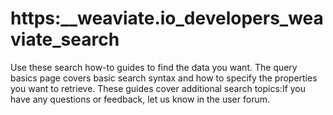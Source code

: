 # https:\_\_weaviate.io_developers_weaviate_search

Use these search how-to guides to find the data you want. The query basics page covers basic search syntax and how to specify the properties you want to retrieve. These guides cover additional search topics:If you have any questions or feedback, let us know in the user forum.
